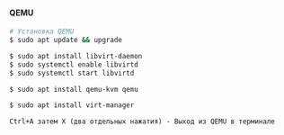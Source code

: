 #### QEMU


```bash
# Установка QEMU
$ sudo apt update && upgrade

$ sudo apt install libvirt-daemon
$ sudo systemctl enable libvirtd
$ sudo systemctl start libvirtd

$ sudo apt install qemu-kvm qemu

$ sudo apt install virt-manager
```

`Ctrl+A затем X (два отдельных нажатия) - Выход из QEMU в терминале`
